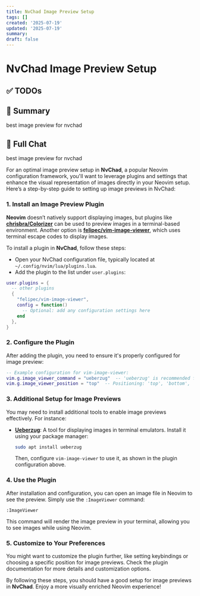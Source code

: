 ```yaml
---
title: NvChad Image Preview Setup
tags: []
created: '2025-07-19'
updated: '2025-07-19'
summary:
draft: false
---
```


# NvChad Image Preview Setup

## ✅ TODOs


## 📌 Summary
best image preview for nvchad

## 🧠 Full Chat


best image preview for nvchad



For an optimal image preview setup in **NvChad**, a popular Neovim configuration framework, you'll want to leverage plugins and settings that enhance the visual representation of images directly in your Neovim setup. Here’s a step-by-step guide to setting up image previews in NvChad:

### 1. Install an Image Preview Plugin

**Neovim** doesn’t natively support displaying images, but plugins like **[chrisbra/Colorizer](https://github.com/chrisbra/Colorizer)** can be used to preview images in a terminal-based environment. Another option is **[felipec/vim-image-viewer](https://github.com/felipec/vim-image-viewer)**, which uses terminal escape codes to display images.

To install a plugin in **NvChad**, follow these steps:

- Open your NvChad configuration file, typically located at `~/.config/nvim/lua/plugins.lua`.
- Add the plugin to the list under `user.plugins`:

```lua
user.plugins = {
  -- other plugins
  {
    "felipec/vim-image-viewer",
    config = function()
      -- Optional: add any configuration settings here
    end
  },
}
```

### 2. Configure the Plugin

After adding the plugin, you need to ensure it's properly configured for image preview:

```lua
-- Example configuration for vim-image-viewer:
vim.g.image_viewer_command = "ueberzug"  -- 'ueberzug' is recommended for image previews in terminal
vim.g.image_viewer_position = "top"  -- Positioning: 'top', 'bottom', 'left', 'right'
```

### 3. Additional Setup for Image Previews

You may need to install additional tools to enable image previews effectively. For instance:

- **[Ueberzug](https://github.com/seebye/ueberzug)**: A tool for displaying images in terminal emulators. Install it using your package manager:

  ```bash
  sudo apt install ueberzug
  ```

  Then, configure `vim-image-viewer` to use it, as shown in the plugin configuration above.

### 4. Use the Plugin

After installation and configuration, you can open an image file in Neovim to see the preview. Simply use the `:ImageViewer` command:

```vim
:ImageViewer
```

This command will render the image preview in your terminal, allowing you to see images while using Neovim.

### 5. Customize to Your Preferences

You might want to customize the plugin further, like setting keybindings or choosing a specific position for image previews. Check the plugin documentation for more details and customization options.

By following these steps, you should have a good setup for image previews in **NvChad**. Enjoy a more visually enriched Neovim experience!